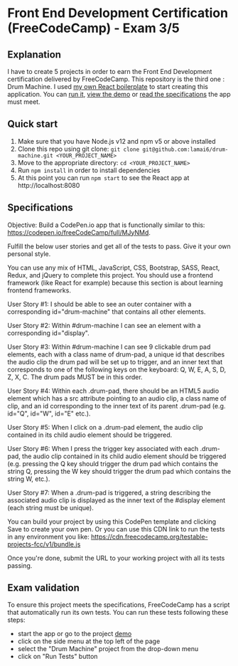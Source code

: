 # Front End Development Certification (FreeCodeCamp) - Exam 3/5

## Explanation

I have to create 5 projects in order to earn the Front End Development certification delivered by FreeCodeCamp. This repository is the third one : Drum Machine. I used [my own React boilerplate](https://github.com/lamai6/react-app-starter) to start creating this application. You can [run it](https://github.com/lamai6/drum-machine#quick-start), [view the demo](https://lamai6.github.io/drum-machine) or [read the specifications](https://github.com/lamai6/drum-machine#specifications) the app must meet.

## Quick start

1. Make sure that you have Node.js v12 and npm v5 or above installed
2. Clone this repo using git clone: `git clone git@github.com:lamai6/drum-machine.git <YOUR_PROJECT_NAME>`
3. Move to the appropriate directory: `cd <YOUR_PROJECT_NAME>`
4. Run `npm install` in order to install dependencies
5. At this point you can run `npm start` to see the React app at http://localhost:8080

## Specifications

Objective: Build a CodePen.io app that is functionally similar to this: https://codepen.io/freeCodeCamp/full/MJyNMd.

Fulfill the below user stories and get all of the tests to pass. Give it your own personal style.

You can use any mix of HTML, JavaScript, CSS, Bootstrap, SASS, React, Redux, and jQuery to complete this project. You should use a frontend framework (like React for example) because this section is about learning frontend frameworks.

User Story #1: I should be able to see an outer container with a corresponding id="drum-machine" that contains all other elements.

User Story #2: Within #drum-machine I can see an element with a corresponding id="display".

User Story #3: Within #drum-machine I can see 9 clickable drum pad elements, each with a class name of drum-pad, a unique id that describes the audio clip the drum pad will be set up to trigger, and an inner text that corresponds to one of the following keys on the keyboard: Q, W, E, A, S, D, Z, X, C. The drum pads MUST be in this order.

User Story #4: Within each .drum-pad, there should be an HTML5 audio element which has a src attribute pointing to an audio clip, a class name of clip, and an id corresponding to the inner text of its parent .drum-pad (e.g. id="Q", id="W", id="E" etc.).

User Story #5: When I click on a .drum-pad element, the audio clip contained in its child audio element should be triggered.

User Story #6: When I press the trigger key associated with each .drum-pad, the audio clip contained in its child audio element should be triggered (e.g. pressing the Q key should trigger the drum pad which contains the string Q, pressing the W key should trigger the drum pad which contains the string W, etc.).

User Story #7: When a .drum-pad is triggered, a string describing the associated audio clip is displayed as the inner text of the #display element (each string must be unique).

You can build your project by using this CodePen template and clicking Save to create your own pen. Or you can use this CDN link to run the tests in any environment you like: https://cdn.freecodecamp.org/testable-projects-fcc/v1/bundle.js

Once you're done, submit the URL to your working project with all its tests passing.

## Exam validation

To ensure this project meets the specifications, FreeCodeCamp has a script that automatically run its own tests. You can run these tests following these steps:
- start the app or go to the project [demo](https://lamai6.github.io/drum-machine)
- click on the side menu at the top left of the page
- select the "Drum Machine" project from the drop-down menu
- click on "Run Tests" button